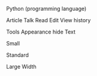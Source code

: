 
Python (programming language)

Article
Talk
Read
Edit
View history

Tools
Appearance hide
Text

Small

Standard

Large
Width

